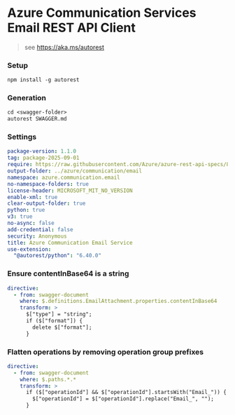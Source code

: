 # Azure Communication Services Email REST API Client

> see https://aka.ms/autorest

### Setup
```ps
npm install -g autorest
```

### Generation
```ps
cd <swagger-folder>
autorest SWAGGER.md
```

### Settings
``` yaml
package-version: 1.1.0
tag: package-2025-09-01
require: https://raw.githubusercontent.com/Azure/azure-rest-api-specs/83327afe471d7a2eb923de58b163658d45e0e5a7/specification/communication/data-plane/Email/readme.md
output-folder: ../azure/communication/email
namespace: azure.communication.email
no-namespace-folders: true
license-header: MICROSOFT_MIT_NO_VERSION
enable-xml: true
clear-output-folder: true
python: true
v3: true
no-async: false
add-credential: false
security: Anonymous
title: Azure Communication Email Service
use-extension:
  "@autorest/python": "6.40.0"
```

### Ensure contentInBase64 is a string

```yaml
directive:
  - from: swagger-document
    where: $.definitions.EmailAttachment.properties.contentInBase64
    transform: >
      $["type"] = "string";
      if ($["format"]) {
        delete $["format"];
      }
```

### Flatten operations by removing operation group prefixes

```yaml
directive:
  - from: swagger-document
    where: $.paths.*.*
    transform: >
      if ($["operationId"] && $["operationId"].startsWith("Email_")) {
        $["operationId"] = $["operationId"].replace("Email_", "");
      }
```
